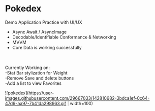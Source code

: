 # Pokedex
Demo Application
Practice with UI/UX
- Async Await / AsyncImage
- Decodable/Identifiable Conformance & Networking
- MVVM
- Core Data is working successfully
<br/>
<br/>Currently Working on: 
<br/>-Stat Bar stylization for Weight
<br/>-Remove Save and delete buttons
<br/>-Add a list to view Favorites



![pokedex](https://user-images.githubusercontent.com/29667033/142810682-3bdca1ef-0c64-47d9-aa97-7b41da298963.gif | width=100)
